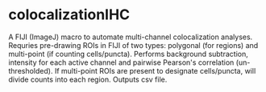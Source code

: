 # colocalizationIHC
A FIJI (ImageJ) macro to automate multi-channel colocalization analyses. Requries pre-drawing ROIs in FIJI of two types: polygonal (for regions) and multi-point (if counting cells/puncta). Performs background subtraction, intensity for each active channel and pairwise Pearson's correlation (un-thresholded). If multi-point ROIs are present to designate cells/puncta, will divide counts into each region. Outputs csv file.
